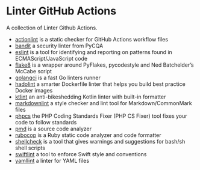 # Linter GitHub Actions

A collection of Linter Github Actions.

* [actionlint](actionlint/README.md) is a static checker for GitHub Actions workflow files
* [bandit](bandit/README.md) a security linter from PyCQA
* [eslint](eslint/README.md) is a tool for identifying and reporting on patterns found in ECMAScript/JavaScript code
* [flake8](flake8/README.md) is a wrapper around PyFlakes, pycodestyle and Ned Batchelder’s McCabe script
* [golangci](golangci/README.md) is a fast Go linters runner
* [hadolint](hadolint/README.md) a smarter Dockerfile linter that helps you build best practice Docker images
* [ktlint](ktlint/README.md) an anti-bikeshedding Kotlin linter with built-in formatter
* [markdownlint](markdownlint/README.md) a style checker and lint tool for Markdown/CommonMark files
* [phpcs](phpcs/README.md) the PHP Coding Standards Fixer (PHP CS Fixer) tool fixes your code to follow standards
* [pmd](pmd/README.md) is a source code analyzer
* [rubocop](rubocop/README.md) is a Ruby static code analyzer and code formatter
* [shellcheck](shellcheck/README.md) is a tool that gives warnings and suggestions for bash/sh shell scripts
* [swiftlint](swiftlint/README.md) a tool to enforce Swift style and conventions
* [yamllint](yamllint/README.md) a linter for YAML files
